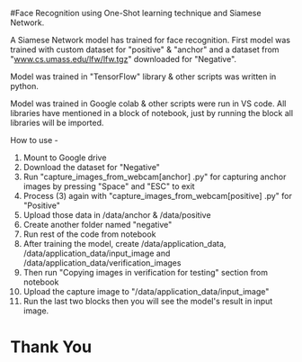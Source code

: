 #Face Recognition using One-Shot learning technique and Siamese Network.

A Siamese Network model has trained for face recognition. First model was trained with custom dataset for "positive" & "anchor" and a dataset from "www.cs.umass.edu/lfw/lfw.tgz" downloaded for "Negative".

Model was trained in "TensorFlow" library & other scripts was written in python. 

Model was trained in Google colab & other scripts were run in VS code. All libraries have mentioned in a block of notebook, just by running the block all libraries will be imported. 

How to use - 

1. Mount to Google drive
2. Download the dataset for "Negative" 
3. Run "capture_images_from_webcam[anchor] .py" for capturing anchor images by pressing "Space" and "ESC" to exit
4. Process (3) again with "capture_images_from_webcam[positive] .py" for "Positive" 
5. Upload those data in /data/anchor & /data/positive
6. Create another folder named "negative"
7. Run rest of the code from notebook 
8. After training the model, create /data/application_data, /data/application_data/input_image and /data/application_data/verification_images
9. Then run "Copying images in verification for testing" section from notebook
10. Upload the capture image to "/data/application_data/input_image"
11. Run the last two blocks then you will see the model's result in input image. 

# Thank You

